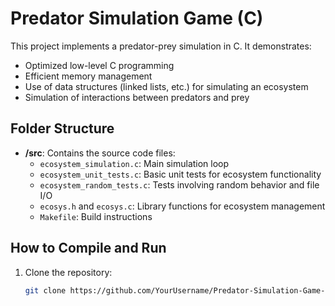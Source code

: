 # Predator Simulation Game (C)

This project implements a predator-prey simulation in C. It demonstrates:
- Optimized low-level C programming
- Efficient memory management
- Use of data structures (linked lists, etc.) for simulating an ecosystem
- Simulation of interactions between predators and prey

## Folder Structure
- **/src**: Contains the source code files:
  - `ecosystem_simulation.c`: Main simulation loop
  - `ecosystem_unit_tests.c`: Basic unit tests for ecosystem functionality
  - `ecosystem_random_tests.c`: Tests involving random behavior and file I/O
  - `ecosys.h` and `ecosys.c`: Library functions for ecosystem management
  - `Makefile`: Build instructions 

## How to Compile and Run
1. Clone the repository:
   ```bash
   git clone https://github.com/YourUsername/Predator-Simulation-Game-C.git
